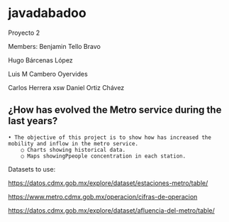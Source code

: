# javadabadoo
Proyecto 2

Members:
Benjamin Tello Bravo

Hugo Bárcenas López

Luis M Cambero Oyervides

Carlos Herrera
xsw
Daniel Ortiz Chávez


## ¿How has evolved the Metro service during the last years?

	• The objective of this project is to show how has increased the mobility and inflow in the metro service. 
		○ Charts showing historical data. 
		○ Maps showingPpeople concentration in each station. 
		
		
		
Datasets to use:


https://datos.cdmx.gob.mx/explore/dataset/estaciones-metro/table/

https://www.metro.cdmx.gob.mx/operacion/cifras-de-operacion

https://datos.cdmx.gob.mx/explore/dataset/afluencia-del-metro/table/

